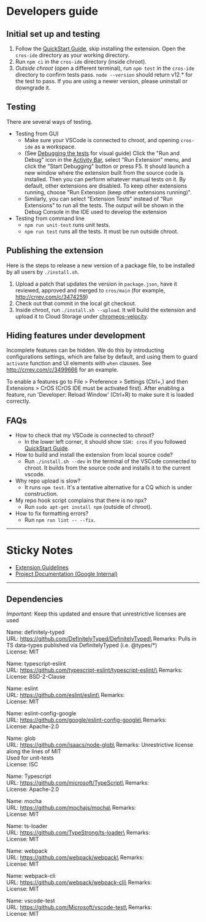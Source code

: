 # Developers guide

## Initial set up and testing

1. Follow the [QuickStart Guide], skip installing the extension. Open the `cros-ide` directory as
   your working directory.
2. Run `npm ci` in the `cros-ide` directory (inside chroot).
3. *Outside chroot* (open a different terminal), run `npm test` in the `cros-ide` directory to
   confirm tests pass. `node --version` should return v12.* for the test to pass. If you are using a
   newer version, please uninstall or downgrade it.

[QuickStart Guide]: https://chromium.googlesource.com/chromiumos/chromite/+/HEAD/ide_tooling/docs/quickstart.md

## Testing

There are several ways of testing.

* Testing from GUI
  * Make sure your VSCode is connected to chroot, and opening `cros-ide` as a
    workspace.
  * (See [Debugging the tests] for visual guide)
    Click the "Run and Debug" icon in the [Activity Bar], select "Run Extension"
    menu, and click the "Start Debugging" button or press F5. It should launch a new window
    where the extension built from the source code is installed. Then you can
    perform whatever manual tests on it. By default, other extensions are disabled. To keep other
    extensions running, choose "Run Extension (keep other extensions running)".
  * Similarly, you can select "Extension Tests" instead of "Run Extensions" to run all the tests.
    The output will be shown in the Debug Console in the IDE used to develop the extension
* Testing from command line
  * `npm run unit-test` runs unit tests.
  * `npm run test` runs all the tests. It must be run outside chroot.

[Activity Bar]: https://code.visualstudio.com/api/references/extension-guidelines#view-containers
[Debugging the tests]: https://code.visualstudio.com/api/working-with-extensions/testing-extension#debugging-the-tests

## Publishing the extension

Here is the steps to release a new version of a package file, to be installed by all users by
`./install.sh`.

1. Upload a patch that updates the version in `package.json`, have it reviewed, approved and merged
   to `cros/main` (for example, http://crrev.com/c/3474259)
2. Check out that commit in the local git checkout.
3. Inside chroot, run `./install.sh --upload`. It will build the extension and upload it to Cloud
   Storage under [chromeos-velocity].

[chromeos-velocity]: https://pantheon.corp.google.com/storage/browser?project=google.com:chromeos-velocity

## Hiding features under development
Incomplete features can be hidden. We do this by introducting configurations settings,
which are false by default, and using them to guard `activate` function and UI elements
with `when` clauses. See http://crrev.com/c/3499666 for an example.

To enable a features go to File > Preference > Settings (Ctrl+,) and then
Extensions > CrOS (CrOS IDE must be activated first). After enabling a feature, run
'Developer: Reload Window' (Ctrl+R) to make sure it is loaded correctly.

## FAQs

* How to check that my VSCode is connected to chroot?
  * In the lower left corner, it should show `SSH: cros` if you followed
    [QuickStart Guide].
* How to build and install the extension from local source code?
  * Run `./install.sh --dev` in the terminal of the VSCode connected to chroot.
    It builds from the source code and installs it to the current vscode.
* Why repo upload is slow?
  * It runs `npm test`. It's a tentative alternative for a CQ which is under
    construction.
* My repo hook script complains that there is no npx?
  * Run `sudo apt-get install npm` (outside of chroot).
* How to fix formatting errors?
  * Run `npm run lint -- --fix`.

-----------------------------------------------------------------------------------------------------------

# Sticky Notes

* [Extension Guidelines](https://code.visualstudio.com/api/references/extension-guidelines)
* [Project Documentation (Google Internal)](http://go/cros-ide)

-----------------------------------------------------------------------------------------------------------

## Dependencies

*Important:* Keep this updated and ensure that unrestrictive
licenses are used

Name: definitely-typed\
URL: https://github.com/DefinitelyTyped/DefinitelyTyped\
Remarks: Pulls in TS data-types published via DefinitelyTyped (i.e. @types/*)\
License: MIT

Name: typescript-eslint\
URL: https://github.com/typescript-eslint/typescript-eslint/\
Remarks:\
License: BSD-2-Clause

Name: eslint\
URL: https://github.com/eslint/eslint\
Remarks:\
License: MIT

Name: eslint-config-google\
URL: https://github.com/google/eslint-config-google\
Remarks:\
License: Apache-2.0

Name: glob\
URL: https://github.com/isaacs/node-glob\
Remarks: Unrestrictive license along the lines of MIT\
Used for unit-tests\
License: ISC

Name: Typescript\
URL: https://github.com/microsoft/TypeScript\
Remarks:\
License: Apache-2.0

Name: mocha\
URL: https://github.com/mochajs/mocha\
Remarks:\
License: MIT

Name: ts-loader\
URL: https://github.com/TypeStrong/ts-loader\
Remarks:\
License: MIT

Name: webpack\
URL: https://github.com/webpack/webpack\
Remarks:\
License: MIT

Name: webpack-cli\
URL: https://github.com/webpack/webpack-cli\
Remarks:\
License: MIT

Name: vscode-test\
URL: https://github.com/Microsoft/vscode-test\
Remarks:\
License: MIT
